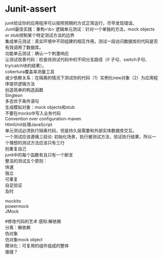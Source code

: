 # Junit-assert
junit验证你的应用程序可以按照预期的方式正常运行，尽早发现错误。</br>
Junit最佳实践：重构<\b>
逻辑单元测试：针对一个单独的方法，mock objects or stub控制某个特定测试方法的边界</br>
集成单元测试：真实环境中不同组建的相互作用，测试一段访问数据库的代码是否有效调用了数据库。</br>
功能单云测试：确认一个刺激响应</br>
让测试改善代码：检查待测试代码中的不同分支路径（if 子句、switch子句、try/catch块的结果）。</br>
cobertura覆盖率测量工具</br>
减少依赖关系：在隔离的情况下测试你的代码（1）实例化new对象（2）为应用程序提供逻辑方法</br>
创造简单的构造函数</br>
Singleon</br>
多态优于条件语句</br>
生成模拟对象：mock objects和stub</br>
不要在mocks中写入业务代码</br>
Convention over configuration-maven</br>
HtmlUnit处理JavaScript</br>
单元测试必须执行隔离代码，但是持久层需要和外部实体数据库交互。</br>
一个测试应该遵循三段论: 初始化场景，执行被测试方法，验证执行结果，所以一个理想的测试方法应该只有三行</br>
别重复自己</br>
junit中的每个函数有且只有一个断言</br>
整洁的测试五个原则：</br>
快速</br>
独立</br>
可重复</br>
自足验证</br>
及时</br>

mockito</br>
powermock</br>
JMock</br>


#修改代码的艺术
感知:解依赖</br>
分离：解依赖</br>
伪对象</br>
仿对象mock object</br>
模块化：可复用的组件组成的整体</br>
接缝？</br>